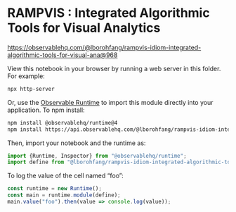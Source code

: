 # RAMPVIS : Integrated Algorithmic Tools for Visual Analytics

https://observablehq.com/@lborohfang/rampvis-idiom-integrated-algorithmic-tools-for-visual-ana@968

View this notebook in your browser by running a web server in this folder. For
example:

~~~sh
npx http-server
~~~

Or, use the [Observable Runtime](https://github.com/observablehq/runtime) to
import this module directly into your application. To npm install:

~~~sh
npm install @observablehq/runtime@4
npm install https://api.observablehq.com/@lborohfang/rampvis-idiom-integrated-algorithmic-tools-for-visual-ana@968.tgz?v=3
~~~

Then, import your notebook and the runtime as:

~~~js
import {Runtime, Inspector} from "@observablehq/runtime";
import define from "@lborohfang/rampvis-idiom-integrated-algorithmic-tools-for-visual-ana";
~~~

To log the value of the cell named “foo”:

~~~js
const runtime = new Runtime();
const main = runtime.module(define);
main.value("foo").then(value => console.log(value));
~~~
